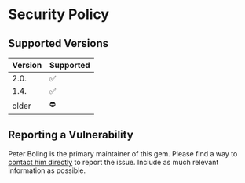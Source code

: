 # Security Policy

## Supported Versions

| Version      | Supported |
|--------------|-----------|
| 2.0.<latest> | ✅         |
| 1.4.<latest> | ✅         |
| older        | ⛔️        |

## Reporting a Vulnerability

Peter Boling is the primary maintainer of this gem. Please find a way
to [contact him directly](https://railsbling.com/contact) to report the issue. Include as much relevant information as
possible.
